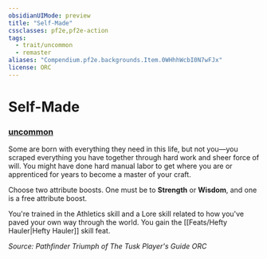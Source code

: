 ```yaml
---
obsidianUIMode: preview
title: "Self-Made"
cssclasses: pf2e,pf2e-action
tags:
  - trait/uncommon
  - remaster
aliases: "Compendium.pf2e.backgrounds.Item.0WHhhWcbI0N7wFJx"
license: ORC
---
```

# Self-Made

### [uncommon](uncommon "Uncommon Rarity Trait")






Some are born with everything they need in this life, but not you—you scraped everything you have together through hard work and sheer force of will. You might have done hard manual labor to get where you are or apprenticed for years to become a master of your craft.

Choose two attribute boosts. One must be to **Strength** or **Wisdom**, and one is a free attribute boost.

You're trained in the Athletics skill and a Lore skill related to how you've paved your own way through the world. You gain the [[Feats/Hefty Hauler|Hefty Hauler]] skill feat.

*Source: Pathfinder Triumph of The Tusk Player's Guide*
*ORC*